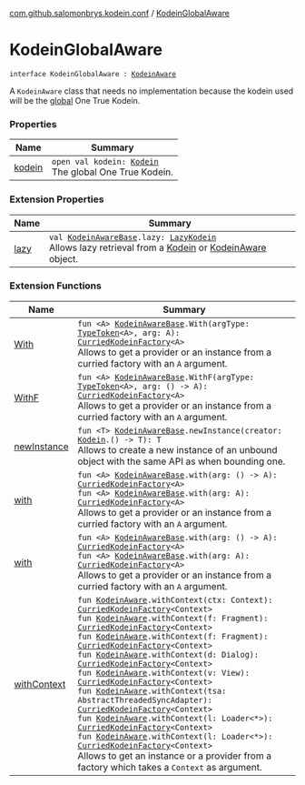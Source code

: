 [com.github.salomonbrys.kodein.conf](../index.md) / [KodeinGlobalAware](.)

# KodeinGlobalAware

`interface KodeinGlobalAware : `[`KodeinAware`](../../com.github.salomonbrys.kodein/-kodein-aware.md)

A `KodeinAware` class that needs no implementation because the kodein used will be the [global](../global.md) One True Kodein.

### Properties

| Name | Summary |
|---|---|
| [kodein](kodein.md) | `open val kodein: `[`Kodein`](../../com.github.salomonbrys.kodein/-kodein/index.md)<br>The global One True Kodein. |

### Extension Properties

| Name | Summary |
|---|---|
| [lazy](../../com.github.salomonbrys.kodein/lazy.md) | `val `[`KodeinAwareBase`](../../com.github.salomonbrys.kodein/-kodein-aware-base/index.md)`.lazy: `[`LazyKodein`](../../com.github.salomonbrys.kodein/-lazy-kodein/index.md)<br>Allows lazy retrieval from a [Kodein](../../com.github.salomonbrys.kodein/-kodein/index.md) or [KodeinAware](../../com.github.salomonbrys.kodein/-kodein-aware.md) object. |

### Extension Functions

| Name | Summary |
|---|---|
| [With](../../com.github.salomonbrys.kodein/-with.md) | `fun <A> `[`KodeinAwareBase`](../../com.github.salomonbrys.kodein/-kodein-aware-base/index.md)`.With(argType: `[`TypeToken`](../../com.github.salomonbrys.kodein/-type-token/index.md)`<A>, arg: A): `[`CurriedKodeinFactory`](../../com.github.salomonbrys.kodein/-curried-kodein-factory/index.md)`<A>`<br>Allows to get a provider or an instance from a curried factory with an `A` argument. |
| [WithF](../../com.github.salomonbrys.kodein/-with-f.md) | `fun <A> `[`KodeinAwareBase`](../../com.github.salomonbrys.kodein/-kodein-aware-base/index.md)`.WithF(argType: `[`TypeToken`](../../com.github.salomonbrys.kodein/-type-token/index.md)`<A>, arg: () -> A): `[`CurriedKodeinFactory`](../../com.github.salomonbrys.kodein/-curried-kodein-factory/index.md)`<A>`<br>Allows to get a provider or an instance from a curried factory with an `A` argument. |
| [newInstance](../../com.github.salomonbrys.kodein/new-instance.md) | `fun <T> `[`KodeinAwareBase`](../../com.github.salomonbrys.kodein/-kodein-aware-base/index.md)`.newInstance(creator: `[`Kodein`](../../com.github.salomonbrys.kodein/-kodein/index.md)`.() -> T): T`<br>Allows to create a new instance of an unbound object with the same API as when bounding one. |
| [with](../../com.github.salomonbrys.kodein/with.md) | `fun <A> `[`KodeinAwareBase`](../../com.github.salomonbrys.kodein/-kodein-aware-base/index.md)`.with(arg: () -> A): `[`CurriedKodeinFactory`](../../com.github.salomonbrys.kodein/-curried-kodein-factory/index.md)`<A>`<br>`fun <A> `[`KodeinAwareBase`](../../com.github.salomonbrys.kodein/-kodein-aware-base/index.md)`.with(arg: A): `[`CurriedKodeinFactory`](../../com.github.salomonbrys.kodein/-curried-kodein-factory/index.md)`<A>`<br>Allows to get a provider or an instance from a curried factory with an `A` argument. |
| [with](../../com.github.salomonbrys.kodein.erased/with.md) | `fun <A> `[`KodeinAwareBase`](../../com.github.salomonbrys.kodein/-kodein-aware-base/index.md)`.with(arg: () -> A): `[`CurriedKodeinFactory`](../../com.github.salomonbrys.kodein/-curried-kodein-factory/index.md)`<A>`<br>`fun <A> `[`KodeinAwareBase`](../../com.github.salomonbrys.kodein/-kodein-aware-base/index.md)`.with(arg: A): `[`CurriedKodeinFactory`](../../com.github.salomonbrys.kodein/-curried-kodein-factory/index.md)`<A>`<br>Allows to get a provider or an instance from a curried factory with an `A` argument. |
| [withContext](../../com.github.salomonbrys.kodein.android/with-context.md) | `fun `[`KodeinAware`](../../com.github.salomonbrys.kodein/-kodein-aware.md)`.withContext(ctx: Context): `[`CurriedKodeinFactory`](../../com.github.salomonbrys.kodein/-curried-kodein-factory/index.md)`<Context>`<br>`fun `[`KodeinAware`](../../com.github.salomonbrys.kodein/-kodein-aware.md)`.withContext(f: Fragment): `[`CurriedKodeinFactory`](../../com.github.salomonbrys.kodein/-curried-kodein-factory/index.md)`<Context>`<br>`fun `[`KodeinAware`](../../com.github.salomonbrys.kodein/-kodein-aware.md)`.withContext(f: Fragment): `[`CurriedKodeinFactory`](../../com.github.salomonbrys.kodein/-curried-kodein-factory/index.md)`<Context>`<br>`fun `[`KodeinAware`](../../com.github.salomonbrys.kodein/-kodein-aware.md)`.withContext(d: Dialog): `[`CurriedKodeinFactory`](../../com.github.salomonbrys.kodein/-curried-kodein-factory/index.md)`<Context>`<br>`fun `[`KodeinAware`](../../com.github.salomonbrys.kodein/-kodein-aware.md)`.withContext(v: View): `[`CurriedKodeinFactory`](../../com.github.salomonbrys.kodein/-curried-kodein-factory/index.md)`<Context>`<br>`fun `[`KodeinAware`](../../com.github.salomonbrys.kodein/-kodein-aware.md)`.withContext(tsa: AbstractThreadedSyncAdapter): `[`CurriedKodeinFactory`](../../com.github.salomonbrys.kodein/-curried-kodein-factory/index.md)`<Context>`<br>`fun `[`KodeinAware`](../../com.github.salomonbrys.kodein/-kodein-aware.md)`.withContext(l: Loader<*>): `[`CurriedKodeinFactory`](../../com.github.salomonbrys.kodein/-curried-kodein-factory/index.md)`<Context>`<br>`fun `[`KodeinAware`](../../com.github.salomonbrys.kodein/-kodein-aware.md)`.withContext(l: Loader<*>): `[`CurriedKodeinFactory`](../../com.github.salomonbrys.kodein/-curried-kodein-factory/index.md)`<Context>`<br>Allows to get an instance or a provider from a factory which takes a `Context` as argument. |
